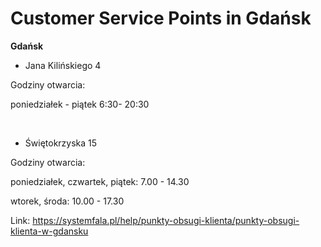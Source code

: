 # Customer Service Points in Gdańsk


**Gdańsk**


* Jana Kilińskiego 4


Godziny otwarcia:


poniedziałek \- piątek 6:30\- 20:30


 


* Świętokrzyska 15


Godziny otwarcia:


poniedziałek, czwartek, piątek: 7\.00 \- 14\.30


wtorek, środa: 10\.00 \- 17\.30




Link: https://systemfala.pl/help/punkty-obsugi-klienta/punkty-obsugi-klienta-w-gdansku
